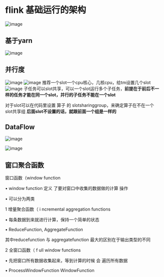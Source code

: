 # flink 基础运行的架构
![image](https://user-images.githubusercontent.com/42630862/127332138-f9ce1e95-0b70-4ae0-93ef-a4b11bcfee22.png)
## 基于yarn
![image](https://user-images.githubusercontent.com/42630862/127332489-7905086b-27a5-449d-bc03-32e68130b161.png)

## 并行度

![image](https://user-images.githubusercontent.com/42630862/127332740-91173f19-9bc1-47bd-8d31-183cb87b2ca1.png)
![image](https://user-images.githubusercontent.com/42630862/127332893-ab3aca42-5626-433c-a86d-048c8624f6df.png)
推荐一个slot一个cpu核心，几核cpu，给tm设置几个slot
![image](https://user-images.githubusercontent.com/42630862/127333016-d89400ed-bd5a-469b-bbc5-82ac5070de2e.png)
子任务可以slot共享，可以一个slot运行多个子任务，**前提在于前后不一样的任务才能在同一个slot，并行的子任务不能在一个slot**

对于slot可以在代码里设置 算子 的 slotsharinggroup，来确定算子在不在一个slot共享组
**后面slot不设置的话，就跟前面一个组是一样的**

## DataFlow

![image](https://user-images.githubusercontent.com/42630862/127339549-4354f261-b17c-40a5-9d53-af178b6f7de1.png)

![image](https://user-images.githubusercontent.com/42630862/127351279-022bd509-636d-4b7e-a7b8-4bdb6252cb2b.png)


## 窗口聚合函数
窗口函数（window function

•
window function 定义 了要对窗口中收集的数据做的计算 操作

•
可以分为两类

1
增量聚合函数（ i ncremental aggregation functions

•
每条数据到来就进行计算，保持一个简单的状态

•
ReduceFunction, AggregateFunction

其中reducefunction 与 aggregatefunction 最大的区别在于输出类型的不同

2
全窗口函数（ f ull window functions

•
先把窗口所有数据收集起来，等到计算的时候 会 遍历所有数据

•
ProcessWindowFunction WindowFunction




